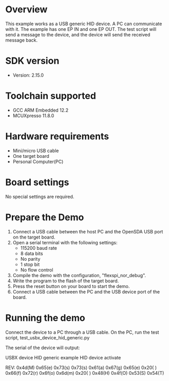 Overview
========
This example works as a USB generic HID device. A PC can communicate with it.
The example has one EP IN and one EP OUT. The test script will send a message
to the device, and the device will send the received message back.


SDK version
===========
- Version: 2.15.0

Toolchain supported
===================
- GCC ARM Embedded  12.2
- MCUXpresso  11.8.0

Hardware requirements
=====================
- Mini/micro USB cable
- One target board
- Personal Computer(PC)

Board settings
==============
No special settings are required.

Prepare the Demo
================
1.  Connect a USB cable between the host PC and the OpenSDA USB port on the target board.
2.  Open a serial terminal with the following settings:
    - 115200 baud rate
    - 8 data bits
    - No parity
    - 1 stop bit
    - No flow control
3.  Compile the demo with the configuration, "flexspi_nor_debug".
4.  Write the program to the flash of the target board.
5.  Press the reset button on your board to start the demo.
6.  Connect a USB cable between the PC and the USB device port of the board.

Running the demo
================
Connect the device to a PC through a USB cable. On the PC, run the test script, test_usbx_device_hid_generic.py

The serial of the device will output:

USBX device HID generic example
HID device activate

REV:
0x4d(M) 0x65(e) 0x73(s) 0x73(s) 0x61(a) 0x67(g) 0x65(e) 0x20( ) 
0x66(f) 0x72(r) 0x6f(o) 0x6d(m) 0x20( ) 0x48(H) 0x4f(O) 0x53(S) 
0x54(T) 

